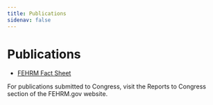 ```yaml
---
title: Publications
sidenav: false
---
```

# Publications

* [FEHRM Fact Sheet](<>)

For publications submitted to Congress, visit the Reports to Congress section of the FEHRM.gov website.